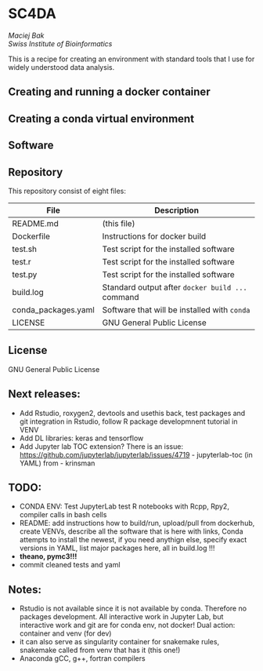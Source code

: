 # SC4DA
*Maciej Bak  
Swiss Institute of Bioinformatics*

This is a recipe for creating an environment with standard tools that I use for widely understood data analysis.

## Creating and running a docker container

## Creating a conda virtual environment

## Software

## Repository

This repository consist of eight files:

| File  | Description |
| ------ | ------ |
| README.md | (this file) |
| Dockerfile | Instructions for docker build |
| test.sh | Test script for the installed software |
| test.r | Test script for the installed software |
| test.py | Test script for the installed software |
| build.log | Standard output after `docker build ...` command |
| conda_packages.yaml | Software that will be installed with `conda` |
| LICENSE | GNU General Public License |

## License

GNU General Public License

## Next releases:
* Add Rstudio, roxygen2, devtools and usethis back, test packages and git integration in Rstudio, follow R package developmnent tutorial in VENV
* Add DL libraries: keras and tensorflow
* Add Jupyter lab TOC extension? There is an issue: https://github.com/jupyterlab/jupyterlab/issues/4719   - jupyterlab-toc (in YAML) from   - krinsman







## TODO:

* CONDA ENV: Test JupyterLab test R notebooks with Rcpp, Rpy2, compiler calls in bash cells
* README: add instructions how to build/run, upload/pull from dockerhub, create VENVs, describe all the software that is here with links, Conda attempts to install the newest, if you need anythign else, specify exact versions in YAML, list major packages here, all in build.log !!!
* **theano, pymc3!!!**
* commit cleaned tests and yaml

## Notes:
* Rstudio is not available since it is not available by conda. Therefore no packages development. All interactive work in Jupyter Lab, but interactive work and git are for conda env, not docker! Dual action: container and venv (for dev)
* it can also serve as singularity container for snakemake rules, snakemake called from venv that has it (this one!)
* Anaconda gCC, g++, fortran compilers

